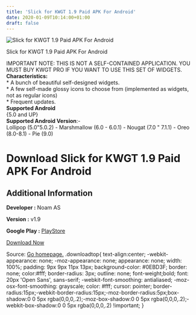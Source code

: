 ```yaml
---
title: 'Slick for KWGT 1.9 Paid APK For Android'
date: 2020-01-09T10:14:00+01:00
draft: false
---
```


![Slick for KWGT 1.9 Paid APK For Android](https://i1.wp.com/apkhome.net/wp-content/uploads/2020/01/Slick-for-KWGT-1.9-Paid.png "Slick for KWGT 1.9 Paid APK For Android")

  

Slick for KWGT 1.9 Paid APK For Android

IMPORTANT NOTE: THIS IS NOT A SELF-CONTAINED APPLICATION. YOU MUST BUY KWGT PRO IF YOU WANT TO USE THIS SET OF WIDGETS.  
**Characteristics:**  
\* A bunch of beautiful self-designed widgets.  
\* A few self-made glossy icons to choose from (implemented as widgets, not as regular icons)  
\* Frequent updates.  
**Supported Android**  
{5.0 and UP}  
**Supported Android Version**:-  
Lollipop (5.0"5.0.2) - Marshmallow (6.0 - 6.0.1) - Nougat (7.0 " 7.1.1) - Oreo (8.0-8.1) - Pie (9.0)

Download Slick for KWGT 1.9 Paid APK For Android
================================================

Additional Information
----------------------

**Developer :** Noam AS

**Version :** v1.9

**Google Play :** [PlayStore](https://play.google.com/store/apps/details?id=slickforkwgt.kustom.pack)

  

[Download Now](https://store4app.co/post/slick-for-kwgt-1-9-paid-apk-for-android_1578467884)

  
Source: [Go homepage.](https://store4app.co/post/slick-for-kwgt-1-9-paid-apk-for-android_1578467884) .downloadtop{ text-align:center; -webkit-appearance: none; -moz-appearance: none; appearance: none; width: 100%; padding: 9px 9px 11px 13px; background-color: #0EBD3F; border: none; color:#fff; border-radius: 3px; outline: none; font-weight;bold; font: 20px 'Open Sans', sans-serif; -webkit-font-smoothing: antialiased; -moz-osx-font-smoothing: grayscale; color: #fff; cursor: pointer; border-radius:15px;-webkit-border-radius:15px;-moz-border-radius:5px;box-shadow:0 0 5px rgba(0,0,0,.2);-moz-box-shadow:0 0 5px rgba(0,0,0,.2);-webkit-box-shadow:0 0 5px rgba(0,0,0,.2) !important; }